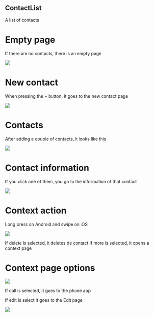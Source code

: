 ## ContactList
 A list of contacts
 
# Empty page

If there are no contacts, there is an empty page

![](Images/NoContacts.png)

# New contact

When pressing the + button, it goes to the new contact page

![](Images/NewContact.png)

# Contacts

After adding a couple of contacts, it looks like this

![](Images/Contacts.png)


# Contact information

If you click one of them, you go to the information of that contact

![](Images/ContactInformation.png)

# Context action

Long press on Android and swipe on iOS

![](Images/DialogMenu.png)

If delete is selected, it deletes de contact
If more is selected, it opens a context page

# Context page options

![](Images/MoreOptions.png)

If call is selected, it goes to the phone app

If edit is select it goes to the Edit page

![](Images/EditContact.png)




